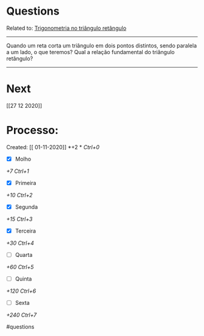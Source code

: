 # Questions
Related to: [Trigonometria no triângulo retângulo](Trigonometria%20no%20tri%C3%A2ngulo%20ret%C3%A2ngulo.md)

---

Quando um reta corta um triângulo em dois pontos distintos, sendo paralela a um lado, o que teremos?
Qual a relação fundamental do triângulo retângulo?

---
# Next
[[27 12 2020]]
# Processo:
Created: [[ 01-11-2020]]
*+2 *  *Ctrl+0*
- [x] Molho  

*+7*  *Ctrl+1*

- [x] Primeira 

*+10*  *Ctrl+2*

- [x] Segunda

*+15*  *Ctrl+3*

- [x] Terceira 

*+30*  *Ctrl+4*

- [ ] Quarta 

*+60*  *Ctrl+5*

- [ ] Quinta 

*+120*  *Ctrl+6*

- [ ] Sexta 

*+240*  *Ctrl+7*


#questions